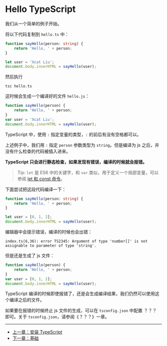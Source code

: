 # Hello TypeScript

我们从一个简单的例子开始。

将以下代码复制到 `hello.ts` 中：

```ts
function sayHello(person: string) {
    return 'Hello, ' + person;
}

let user = 'Xcat Liu';
document.body.innerHTML = sayHello(user);
```

然后执行

```shell
tsc hello.ts
```

这时候会生成一个编译好的文件 `hello.js`：

```js
function sayHello(person) {
    return 'Hello, ' + person;
}
var user = 'Xcat Liu';
document.body.innerHTML = sayHello(user);
```

TypeScript 中，使用 `:` 指定变量的类型，`:` 的前后有没有空格都可以。

上述例子中，我们用 `:` 指定 `person` 参数类型为 `string`。但是编译为 js 之后，并没有什么检查的代码被插入进来。

**TypeScript 只会进行静态检查，如果发现有错误，编译的时候就会报错。**

> Tip: `let` 是 ES6 中的关键字，和 `var` 类似，用于定义一个局部变量，可以参阅 [let 和 const 命令](http://es6.ruanyifeng.com/#docs/let)。

下面尝试把这段代码编译一下：

```ts
function sayHello(person: string) {
    return 'Hello, ' + person;
}

let user = [0, 1, 2];
document.body.innerHTML = sayHello(user);
```

编辑器中会提示错误，编译的时候也会出错：

```shell
index.ts(6,36): error TS2345: Argument of type 'number[]' is not assignable to parameter of type 'string'.
```

但是还是生成了 js 文件：

```js
function sayHello(person) {
    return 'Hello, ' + person;
}
var user = [0, 1, 2];
document.body.innerHTML = sayHello(user);
```

TypeScript 编译的时候即使报错了，还是会生成编译结果，我们仍然可以使用这个编译之后的文件。

如果要在报错的时候终止 js 文件的生成，可以在 `tsconfig.json` 中配置 ？？？ 即可。关于 `tsconfig.json`，请参阅《？？？》一章。

---

- [上一章：安装 TypeScript](get-typescript.md)
- [下一章：基础](../basics/README.md)